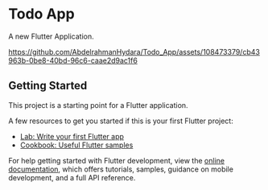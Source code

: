 # Todo App

A new Flutter Application.


https://github.com/AbdelrahmanHydara/Todo_App/assets/108473379/cb43963b-0be8-40bd-96c6-caae2d9ac1f6


## Getting Started

This project is a starting point for a Flutter application.

A few resources to get you started if this is your first Flutter project:

- [Lab: Write your first Flutter app](https://docs.flutter.dev/get-started/codelab)
- [Cookbook: Useful Flutter samples](https://docs.flutter.dev/cookbook)

For help getting started with Flutter development, view the
[online documentation](https://docs.flutter.dev/), which offers tutorials,
samples, guidance on mobile development, and a full API reference.
